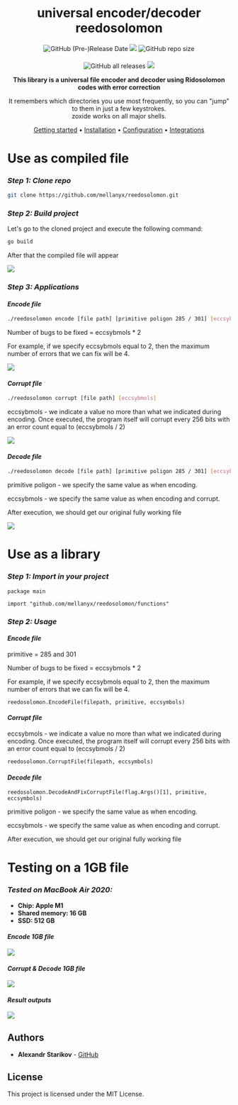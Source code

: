 <!-- markdownlint-configure-file {
  "MD013": {
    "code_blocks": false,
    "tables": false
  },
  "MD033": false,
  "MD041": false
} -->

<div align="center">

# universal encoder/decoder reedosolomon

<img alt="GitHub (Pre-)Release Date" src="https://img.shields.io/github/release-date-pre/mellanyx/reedosolomon">
<img src="https://img.shields.io/github/v/release/mellanyx/reedosolomon">
<img alt="GitHub repo size" src="https://img.shields.io/github/repo-size/mellanyx/reedosolomon">

####

<img alt="GitHub all releases" src="https://img.shields.io/github/downloads/mellanyx/reedosolomon/total">
<img src="https://img.shields.io/github/go-mod/go-version/mellanyx/reedosolomon">

**This library is a universal file encoder and decoder using Ridosolomon codes with error correction**

It remembers which directories you use most frequently, so you can "jump" to
them in just a few keystrokes.<br />
zoxide works on all major shells.

[Getting started](#getting-started) •
[Installation](#installation) •
[Configuration](#configuration) •
[Integrations](#third-party-integrations)

</div>

# Use as compiled file

### *Step 1: Clone repo*

```sh
git clone https://github.com/mellanyx/reedosolomon.git
```

### *Step 2: Build project*

Let's go to the cloned project and execute the following command:

```sh
go build
```
After that the compiled file will appear

![](assetsForReadMe/gifs/build.gif)


### *Step 3: Applications*

#### *Encode file*

```sh
./reedosolomon encode [file path] [primitive poligon 285 / 301] [eccsybmols]
```

Number of bugs to be fixed = eccsybmols * 2

For example, if we specify eccsybmols equal to 2, then the maximum number of errors that we can fix will be 4.

![](assetsForReadMe/gifs/encode.gif)


#### *Corrupt file*


```sh
./reedosolomon corrupt [file path] [eccsybmols]
```

eccsybmols - we indicate a value no more than what we indicated during encoding. Once executed, the program itself will corrupt every 256 bits with an error count equal to (eccsybmols / 2)

![](assetsForReadMe/gifs/corrupt.gif)


#### *Decode file*

```sh
./reedosolomon decode [file path] [primitive poligon 285 / 301] [eccsybmols]
```

primitive poligon - we specify the same value as when encoding.

eccsybmols - we specify the same value as when encoding and corrupt.

After execution, we should get our original fully working file

![](assetsForReadMe/gifs/decode.gif)



# Use as a library

### *Step 1: Import in your project*

```golang
package main

import "github.com/mellanyx/reedosolomon/functions"
```

### *Step 2: Usage*

#### *Encode file*

primitive = 285 and 301

Number of bugs to be fixed = eccsybmols * 2

For example, if we specify eccsybmols equal to 2, then the maximum number of errors that we can fix will be 4.

```golang
reedosolomon.EncodeFile(filepath, primitive, eccsymbols)
```

#### *Corrupt file*

eccsybmols - we indicate a value no more than what we indicated during encoding. Once executed, the program itself will corrupt every 256 bits with an error count equal to (eccsybmols / 2)

```golang
reedosolomon.CorruptFile(filepath, eccsymbols)
```

#### *Decode file*

```golang
reedosolomon.DecodeAndFixCorruptFile(flag.Args()[1], primitive, eccsymbols)
```

primitive poligon - we specify the same value as when encoding.

eccsybmols - we specify the same value as when encoding and corrupt.

After execution, we should get our original fully working file

# Testing on a 1GB file

### *Tested on MacBook Air 2020:*
* **Chip: Apple M1**
* **Shared memory: 16 GB**
* **SSD: 512 GB**

#### *Encode 1GB file*

![](assetsForReadMe/screenshots/encode_1GB.png)

#### *Corrupt & Decode 1GB file*

![](assetsForReadMe/screenshots/corrupt_decode_1GB.png)

#### *Result outputs*

![](assetsForReadMe/screenshots/results_1GB.png)

## Authors

* **Alexandr Starikov** - [GitHub](https://github.com/mellanyx)

## License

This project is licensed under the MIT License.